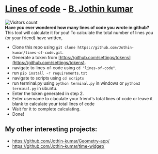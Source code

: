 # [Lines of code](https://jothin-kumar.github.io/lines-of-code/) - [B. Jothin kumar](https://jothin-kumar.github.io/)
![Visitors count](https://visitor-badge.glitch.me/badge?page_id=Jothin-kumar.lines-of-code)  
**Have you ever wondered how many lines of code you wrote in github?** This tool will calculate it for you!
To calculate the total number of lines you (or your friend) have written,
 - Clone this repo using ```git clone https://github.com/Jothin-kumar/lines-of-code.git```.
 - Generate a token from [https://github.com/settings/tokens](https://github.com/settings/tokens).
 - navigate to lines-of-code using ```cd "lines-of-code"```.
 - run ```pip install -r requirements.txt```
 - navigate to scripts using ```cd scripts```
 - run terminal.py using ```python terminal.py``` in windows or ```python3 terminal.py``` in ubuntu.
 - Enter the token generated in step 2.
 - Enter username to claculate your friend's total lines of code or leave it blank to calculate your total lines of code
 - Wait for it to complete calculating.
 - Done!

## My other interesting projects:
 - https://github.com/Jothin-kumar/Geometry-app/
 - https://github.com/Jothin-kumar/time-widget/

